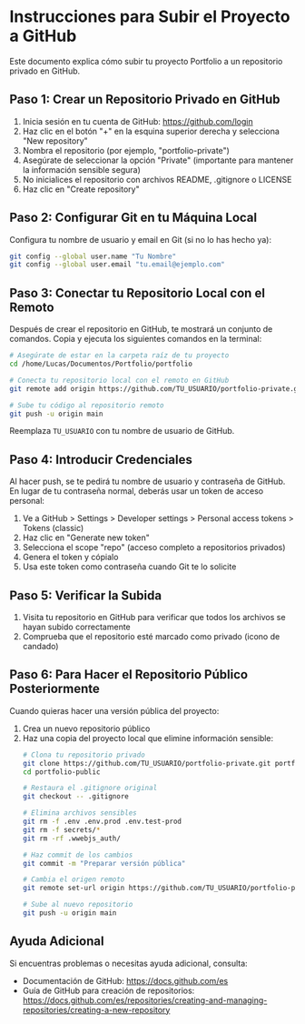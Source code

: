 # Instrucciones para Subir el Proyecto a GitHub

Este documento explica cómo subir tu proyecto Portfolio a un repositorio privado en GitHub.

## Paso 1: Crear un Repositorio Privado en GitHub

1. Inicia sesión en tu cuenta de GitHub: https://github.com/login
2. Haz clic en el botón "+" en la esquina superior derecha y selecciona "New repository"
3. Nombra el repositorio (por ejemplo, "portfolio-private")
4. Asegúrate de seleccionar la opción "Private" (importante para mantener la información sensible segura)
5. No inicialices el repositorio con archivos README, .gitignore o LICENSE
6. Haz clic en "Create repository"

## Paso 2: Configurar Git en tu Máquina Local

Configura tu nombre de usuario y email en Git (si no lo has hecho ya):

```bash
git config --global user.name "Tu Nombre"
git config --global user.email "tu.email@ejemplo.com"
```

## Paso 3: Conectar tu Repositorio Local con el Remoto

Después de crear el repositorio en GitHub, te mostrará un conjunto de comandos. Copia y ejecuta los siguientes comandos en la terminal:

```bash
# Asegúrate de estar en la carpeta raíz de tu proyecto
cd /home/Lucas/Documentos/Portfolio/portfolio

# Conecta tu repositorio local con el remoto en GitHub
git remote add origin https://github.com/TU_USUARIO/portfolio-private.git

# Sube tu código al repositorio remoto
git push -u origin main
```

Reemplaza `TU_USUARIO` con tu nombre de usuario de GitHub.

## Paso 4: Introducir Credenciales

Al hacer push, se te pedirá tu nombre de usuario y contraseña de GitHub. En lugar de tu contraseña normal, deberás usar un token de acceso personal:

1. Ve a GitHub > Settings > Developer settings > Personal access tokens > Tokens (classic)
2. Haz clic en "Generate new token"
3. Selecciona el scope "repo" (acceso completo a repositorios privados)
4. Genera el token y cópialo
5. Usa este token como contraseña cuando Git te lo solicite

## Paso 5: Verificar la Subida

1. Visita tu repositorio en GitHub para verificar que todos los archivos se hayan subido correctamente
2. Comprueba que el repositorio esté marcado como privado (icono de candado)

## Paso 6: Para Hacer el Repositorio Público Posteriormente

Cuando quieras hacer una versión pública del proyecto:

1. Crea un nuevo repositorio público
2. Haz una copia del proyecto local que elimine información sensible:
   ```bash
   # Clona tu repositorio privado
   git clone https://github.com/TU_USUARIO/portfolio-private.git portfolio-public
   cd portfolio-public
   
   # Restaura el .gitignore original
   git checkout -- .gitignore
   
   # Elimina archivos sensibles
   git rm -f .env .env.prod .env.test-prod
   git rm -f secrets/*
   git rm -rf .wwebjs_auth/
   
   # Haz commit de los cambios
   git commit -m "Preparar versión pública"
   
   # Cambia el origen remoto
   git remote set-url origin https://github.com/TU_USUARIO/portfolio-public.git
   
   # Sube al nuevo repositorio
   git push -u origin main
   ```

## Ayuda Adicional

Si encuentras problemas o necesitas ayuda adicional, consulta:
- Documentación de GitHub: https://docs.github.com/es
- Guía de GitHub para creación de repositorios: https://docs.github.com/es/repositories/creating-and-managing-repositories/creating-a-new-repository 